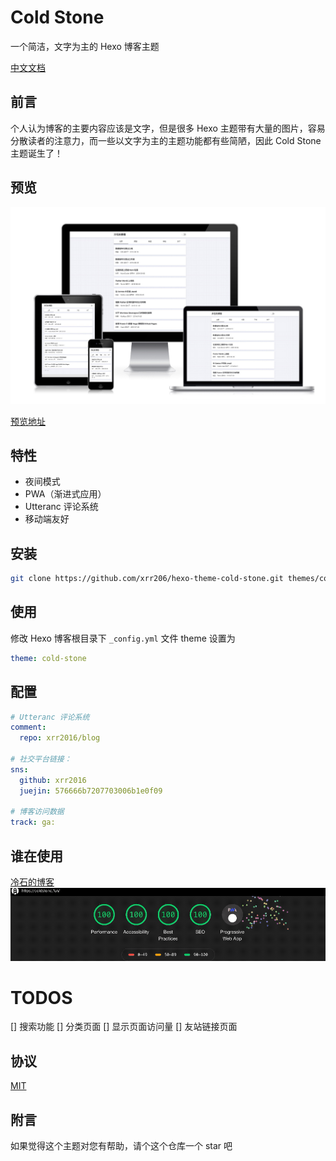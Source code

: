 # Cold Stone

一个简洁，文字为主的 Hexo 博客主题

[中文文档](README-zh.md)

## 前言

个人认为博客的主要内容应该是文字，但是很多 Hexo 主题带有大量的图片，容易分散读者的注意力，而一些以文字为主的主题功能都有些简陋，因此 Cold Stone 主题诞生了！

## 预览

![responsive](images/response.png)

[预览地址](https://coldstone.funv)

## 特性

- 夜间模式
- PWA（渐进式应用）
- Utteranc 评论系统
- 移动端友好

## 安装

```sh
git clone https://github.com/xrr206/hexo-theme-cold-stone.git themes/cold-stone
```

## 使用

修改 Hexo 博客根目录下 `_config.yml` 文件 theme 设置为

```yml
theme: cold-stone
```

## 配置

```yml
# Utteranc 评论系统
comment:
  repo: xrr2016/blog

# 社交平台链接：
sns:
  github: xrr2016
  juejin: 576666b7207703006b1e0f09

# 博客访问数据
track: ga:
```

## 谁在使用

[冷石的博客](https://coldstone.fun)
![audits](images/audits.gif)

# TODOS

[] 搜索功能
[] 分类页面
[] 显示页面访问量
[] 友站链接页面

## 协议

[MIT](LICENSE)

## 附言

如果觉得这个主题对您有帮助，请个这个仓库一个 star 吧
